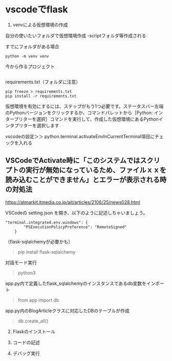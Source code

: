 # vscodeでflask

1. venvによる仮想環境の作成

自分の使いたいフォルダで仮想環境作成
-scriptフォルダ等作成される

すでにフォルダがある場合

```console
python -m venv venv 
```

今から作るプロジェクト

```console

```

requirements.txt（フォルダに注意）

```console
pip freeze > requirements.txt
pip install -r requirements.txt
```


仮想環境を有効にするには、ステップがもう1つ必要です。ステータスバー左端のPythonバージョンをクリックするか、コマンドパレットから［Python: インタープリターを選択］コマンドを実行して、作成した仮想環境にあるPythonインタプリターを選択します

vscodeの設定＞＞
python.terminal.activateEnvInCurrentTerminal項目にチェックを入れる

## VSCodeでActivate時に「このシステムではスクリプトの実行が無効になっているため、ファイルｘｘを読み込むことができません」とエラーが表示される時の対処法

<https://atmarkit.itmedia.co.jp/ait/articles/2106/25/news028.html>

VSCodeの setting.json を開き、以下のように記述しちゃいましょう。

```console
"terminal.integrated.env.windows": {
        "PSExecutionPolicyPreference": "RemoteSigned"
    }
```

（flask-sqlalchemyが必要かも）
>pip install flask-sqlalchemy

対話モード実行
>python3

app.py内で定義したflask_sqlalchemyのインスタンスであるdb変数をインポート
>from app import db

app.py内のBlogArticleクラスに対応したDBのテーブルが作成
>db.create_all()



2. Flaskのインストール


3. コードの記述


4. デバッグ実行